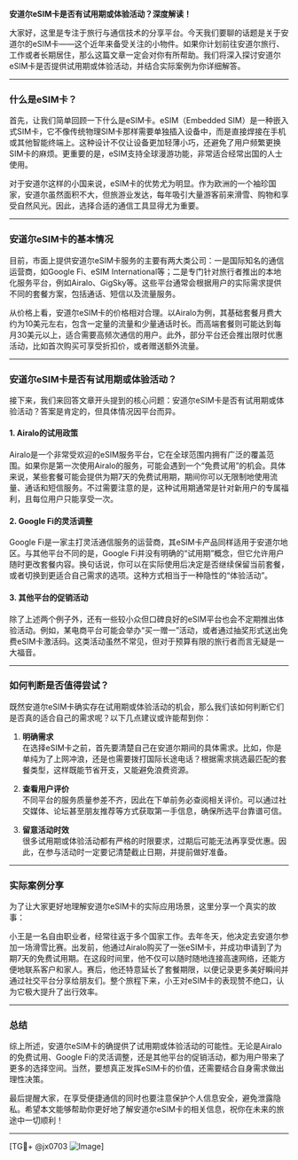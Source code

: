 **安道尔eSIM卡是否有试用期或体验活动？深度解读！**

大家好，这里是专注于旅行与通信技术的分享平台。今天我们要聊的话题是关于安道尔的eSIM卡——这个近年来备受关注的小物件。如果你计划前往安道尔旅行、工作或者长期居住，那么这篇文章一定会对你有所帮助。我们将深入探讨安道尔eSIM卡是否提供试用期或体验活动，并结合实际案例为你详细解答。

---

### 什么是eSIM卡？

首先，让我们简单回顾一下什么是eSIM卡。eSIM（Embedded SIM）是一种嵌入式SIM卡，它不像传统物理SIM卡那样需要单独插入设备中，而是直接焊接在手机或其他智能终端上。这种设计不仅让设备更加轻薄小巧，还避免了用户频繁更换SIM卡的麻烦。更重要的是，eSIM支持全球漫游功能，非常适合经常出国的人士使用。

对于安道尔这样的小国来说，eSIM卡的优势尤为明显。作为欧洲的一个袖珍国家，安道尔虽然面积不大，但旅游业发达，每年吸引大量游客前来滑雪、购物和享受自然风光。因此，选择合适的通信工具显得尤为重要。

---

### 安道尔eSIM卡的基本情况

目前，市面上提供安道尔eSIM卡服务的主要有两大类公司：一是国际知名的通信运营商，如Google Fi、eSIM International等；二是专门针对旅行者推出的本地化服务平台，例如Airalo、GigSky等。这些平台通常会根据用户的实际需求提供不同的套餐方案，包括通话、短信以及流量服务。

从价格上看，安道尔eSIM卡的价格相对合理。以Airalo为例，其基础套餐月费大约为10美元左右，包含一定量的流量和少量通话时长。而高端套餐则可能达到每月30美元以上，适合需要高频次通信的用户。此外，部分平台还会推出限时优惠活动，比如首次购买可享受折扣价，或者赠送额外流量。

---

### 安道尔eSIM卡是否有试用期或体验活动？

接下来，我们来回答文章开头提到的核心问题：安道尔eSIM卡是否有试用期或体验活动？答案是肯定的，但具体情况因平台而异。

#### 1. **Airalo的试用政策**
Airalo是一个非常受欢迎的eSIM服务平台，它在全球范围内拥有广泛的覆盖范围。如果你是第一次使用Airalo的服务，可能会遇到一个“免费试用”的机会。具体来说，某些套餐可能会提供为期7天的免费试用期，期间你可以无限制地使用流量、通话和短信服务。不过需要注意的是，这种试用期通常是针对新用户的专属福利，且每位用户只能享受一次。

#### 2. **Google Fi的灵活调整**
Google Fi是一家主打灵活通信服务的运营商，其eSIM卡产品同样适用于安道尔地区。与其他平台不同的是，Google Fi并没有明确的“试用期”概念，但它允许用户随时更改套餐内容。换句话说，你可以在实际使用后决定是否继续保留当前套餐，或者切换到更适合自己需求的选项。这种方式相当于一种隐性的“体验活动”。

#### 3. **其他平台的促销活动**
除了上述两个例子外，还有一些较小众但口碑良好的eSIM平台也会不定期推出体验活动。例如，某电商平台可能会举办“买一赠一”活动，或者通过抽奖形式送出免费eSIM卡激活码。这类活动虽然不常见，但对于预算有限的旅行者而言无疑是一大福音。

---

### 如何判断是否值得尝试？

既然安道尔eSIM卡确实存在试用期或体验活动的机会，那么我们该如何判断它们是否真的适合自己的需求呢？以下几点建议或许能帮到你：

1. **明确需求**  
   在选择eSIM卡之前，首先要清楚自己在安道尔期间的具体需求。比如，你是单纯为了上网冲浪，还是也需要拨打国际长途电话？根据需求挑选最匹配的套餐类型，这样既能节省开支，又能避免浪费资源。

2. **查看用户评价**  
   不同平台的服务质量参差不齐，因此在下单前务必查阅相关评价。可以通过社交媒体、论坛甚至朋友推荐等方式获取第一手信息，确保所选平台靠谱可信。

3. **留意活动时效**  
   很多试用期或体验活动都有严格的时限要求，过期后可能无法再享受优惠。因此，在参与活动时一定要记清楚截止日期，并提前做好准备。

---

### 实际案例分享

为了让大家更好地理解安道尔eSIM卡的实际应用场景，这里分享一个真实的故事：

小王是一名自由职业者，经常往返于多个国家工作。去年冬天，他决定去安道尔参加一场滑雪比赛。出发前，他通过Airalo购买了一张eSIM卡，并成功申请到了为期7天的免费试用期。在这段时间里，他不仅可以随时随地连接高速网络，还能方便地联系客户和家人。赛后，他还特意延长了套餐期限，以便记录更多美好瞬间并通过社交平台分享给朋友们。整个旅程下来，小王对eSIM卡的表现赞不绝口，认为它极大提升了出行效率。

---

### 总结

综上所述，安道尔eSIM卡的确提供了试用期或体验活动的可能性。无论是Airalo的免费试用、Google Fi的灵活调整，还是其他平台的促销活动，都为用户带来了更多的选择空间。当然，要想真正发挥eSIM卡的价值，还需要结合自身需求做出理性决策。

最后提醒大家，在享受便捷通信的同时也要注意保护个人信息安全，避免泄露隐私。希望本文能够帮助你更好地了解安道尔eSIM卡的相关信息，祝你在未来的旅途中一切顺利！

---

[TG💪+ @jx0703 ![Image](https://github.com/user-attachments/assets/dbca1d08-cadb-493c-b0ec-ad6f7a83f270)]